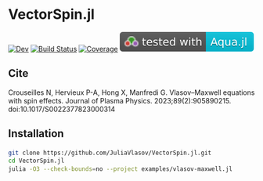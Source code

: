# VectorSpin.jl

[![Dev](https://img.shields.io/badge/docs-dev-blue.svg)](https://JuliaVlasov.github.io/VectorSpin.jl/dev/)
[![Build Status](https://github.com/JuliaVlasov/VectorSpin.jl/actions/workflows/CI.yml/badge.svg?branch=main)](https://github.com/JuliaVlasov/VectorSpin.jl/actions/workflows/CI.yml?query=branch%3Amain)
[![Coverage](https://codecov.io/gh/JuliaVlasov/VectorSpin.jl/branch/main/graph/badge.svg)](https://codecov.io/gh/JuliaVlasov/VectorSpin.jl)
[![Aqua QA](https://raw.githubusercontent.com/JuliaTesting/Aqua.jl/master/badge.svg)](https://github.com/JuliaTesting/Aqua.jl)


## Cite

Crouseilles N, Hervieux P-A, Hong X, Manfredi G. Vlasov–Maxwell equations with spin effects. Journal of Plasma Physics. 2023;89(2):905890215. doi:10.1017/S0022377823000314

## Installation

```bash
git clone https://github.com/JuliaVlasov/VectorSpin.jl.git
cd VectorSpin.jl
julia -O3 --check-bounds=no --project examples/vlasov-maxwell.jl
```
